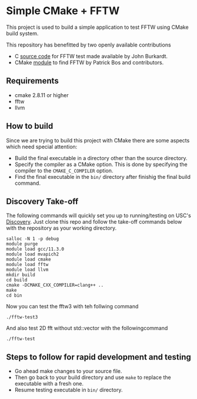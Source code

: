 # Simple CMake + FFTW
This project is used to build a simple application to test FFTW using CMake build system. 

This repository has benefitted by two openly available contributions

+ C [source code](https://people.sc.fsu.edu/~jburkardt/c_src/fftw_test/fftw_test.html) for FFTW test made available by John Burkardt.
+ CMake [module](https://github.com/egpbos/findFFTW) to find FFTW by Patrick Bos and contributors.


## Requirements
+ cmake 2.8.11 or higher
+ fftw
+ llvm

## How to build
Since we are trying to build this project with CMake there are some aspects which need special attention:
+ Build the final executable in a directory other than the source directory.
+ Specify the compiler as a CMake option. This is done by specifying the compiler to the `CMAKE_C_COMPILER` option. 
+ Find the final executable in the `bin/` directory after finishig the final build command.

## Discovery Take-off
The following commands will quickly set you up to running/testing on USC's [Discovery](https://www.carc.usc.edu/user-information/user-guides/hpc-basics/discovery-resources). Just clone this repo and follow the take-off commands below with the repository as your working directory.
```
salloc -N 1 -p debug
module purge
module load gcc/11.3.0
module load mvapich2
module load cmake
module load fftw
module load llvm
mkdir build
cd build
cmake -DCMAKE_CXX_COMPILER=clang++ ..
make
cd bin
```
Now you can test the fftw3 with teh follwing command
```
./fftw-test3
```
And also test 2D fft without std::vector with the followingcommand
```
./fftw-test
```

## Steps to follow for rapid development and testing
+ Go ahead make changes to your source file.
+ Then go back to your build directory and use `make` to replace the executable with a fresh one.
+ Resume  testing executable in `bin/` directory.
